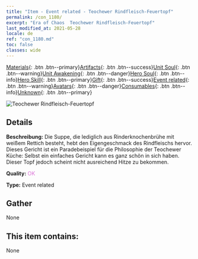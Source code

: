 ```yaml
---
title: "Item - Event related - Teochewer Rindfleisch-Feuertopf"
permalink: /con_1180/
excerpt: "Era of Chaos  Teochewer Rindfleisch-Feuertopf"
last_modified_at: 2021-05-28
locale: de
ref: "con_1180.md"
toc: false
classes: wide
---
```

 [Materials](/ItemsDE/){: .btn .btn--primary}[Artifacts](/ItemsDE/Artifacts/){: .btn .btn--success}[Unit Soul](/ItemsDE/UnitSoul/){: .btn .btn--warning}[Unit Awakening](/ItemsDE/UnitAwakening/){: .btn .btn--danger}[Hero Soul](/ItemsDE/HeroSoul/){: .btn .btn--info}[Hero Skill](/ItemsDE/HeroSkill/){: .btn .btn--primary}[Gift](/ItemsDE/Gift/){: .btn .btn--success}[Event related](/ItemsDE/Events/){: .btn .btn--warning}[Avatars](/ItemsDE/Avatars/){: .btn .btn--danger}[Consumables](/ItemsDE/Consumables/){: .btn .btn--info}[Unknown](/ItemsDE/Unknown/){: .btn .btn--primary}

 ![Teochewer Rindfleisch-Feuertopf](/images/t/i_81511331.png)

## Details
 **Beschreibung:** Die Suppe, die lediglich aus Rinderknochenbrühe mit weißem Rettich besteht, hebt den Eigengeschmack des Rindfleischs hervor. Dieses Gericht ist ein Paradebeispiel für die Philosophie der Teochewer Küche: Selbst ein einfaches Gericht kann es ganz schön in sich haben. Dieser Topf jedoch scheint nicht ausreichend Hitze zu bekommen.

 **Quality:** <span style="color: #DA70D6">OK</span>

 **Type:** Event related

## Gather

  None

## This item contains:

  None

